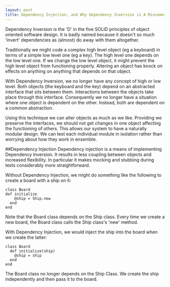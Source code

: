 ```yaml
---
layout: post
title: Dependency Injection, and Why Dependency Inversion is A Misnomer.
---
```

Dependency Inversion is the 'D' in the five SOLID principles of object oriented software design. It is badly named because it doesn't so much 'invert' dependencies as (almost) do away with them altogether.

Traditionally we might code a complex high level object (eg a keyboard) in terms of a simple low level one (eg a key). The high level one depends on the low level one.  If we change the low level object, it might prevent the high level object from functioning properly. Altering an object has knock on effects on anything on anything that depends on that object.

With Dependency Inversion, we no longer have any concept of high or low level. Both objects (the keyboard and the key) depend on an abstracted interface that sits between them.  Interactions between the objects take place through this interface.  Consequently we no longer have a situation where one object is dependent on the other.  Instead, both are dependent on a common abstraction.  

Using this technique we can alter objects as much as we like. Providing we preserve the interfaces, we should not get changes in one object affecting the functioning of others. This allows our system to have a naturally modular design. We can test each individual module in isolation rather than worrying about how they work in ensemble.

##Dependency Injection
Dependency injection is a means of implementing Dependency Inversion. It results in less coupling between objects and increased flexibility. In particular it makes mocking and stubbing during tests considerably more straightforward.

Without Dependency Injection, we might do something like the following to create a board with a ship on it:

```
class Board
def initialize
    @ship = Ship.new
  end
end
```


Note that the Board class depends on the Ship class. Every time we create a new board, the Board class calls the Ship class's 'new' method.

With Dependency Injection, we would inject the ship into the board when we create the latter:

```
class Board
  def initialize(ship)
    @ship = ship
  end
end
```

The Board class no longer depends on the Ship Class. We create the ship independently and then pass it to the board.
